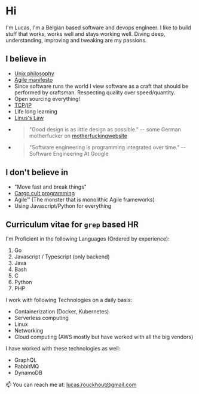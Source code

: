 # Hi

I'm Lucas, I'm a Belgian based software and devops engineer. I like to build stuff that works, works well and stays working well. Diving deep, understanding, improving and tweaking are my passions.

## I believe in
* [Unix philosophy](https://en.wikipedia.org/wiki/Unix_philosophy)
* [Agile manifesto](https://agilemanifesto.org/) 
* Since software runs the world I view software as a craft that should be performed by craftsman. Respecting quality over speed/quantity.
* Open sourcing everything!
* [TCP](https://datatracker.ietf.org/doc/html/rfc793)/[IP](https://datatracker.ietf.org/doc/html/rfc791)
* Life long learning
* [Linus's Law](https://en.wikipedia.org/wiki/Linus%27s_law)
* > "Good design is as little design as possible." -- some German motherfucker on [motherfuckingwebsite](https://motherfuckingwebsite.com/)
* > "Software engineering is programming integrated over time." -- Software Engineering At Google

## I don't believe in
* "Move fast and break things"
* [Cargo cult programming](https://en.wikipedia.org/wiki/Cargo_cult_programming)
* Agile™ (The monster that is monolithic Agile frameworks)
* Using Javascript/Python for everything

## Curriculum vitae for `grep` based HR

I'm Proficient in the following Languages (Ordered by experience):
1. Go
2. Javascript / Typescript (only backend)
3. Java
4. Bash
5. C
6. Python
7. PHP

I work with following Technologies on a daily basis:
* Containerization (Docker, Kubernetes)
* Serverless computing
* Linux
* Networking
* Cloud computing (AWS mostly but have worked with all the big vendors)

I have worked with these technologies as well:
* GraphQL
* RabbitMQ
* DynamoDB

📫 You can reach me at: lucas.rouckhout@gmail.com



